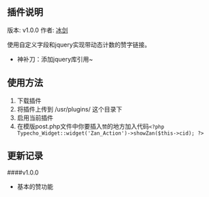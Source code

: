 ## 插件说明 ##
版本: v1.0.0
作者: [冰剑](https://github.com/binjoo)

使用自定义字段和jquery实现带动态计数的赞字链接。

 - 神补刀：添加jquery库引用~
 
## 使用方法 ##

 1. 下载插件
 2. 将插件上传到 /usr/plugins/ 这个目录下
 3. 启用当前插件
 4. 在模版post.php文件中你要插入`赞`的地方加入代码`<?php Typecho_Widget::widget('Zan_Action')->showZan($this->cid); ?>`

## 更新记录 ##
####v1.0.0
 - 基本的赞功能